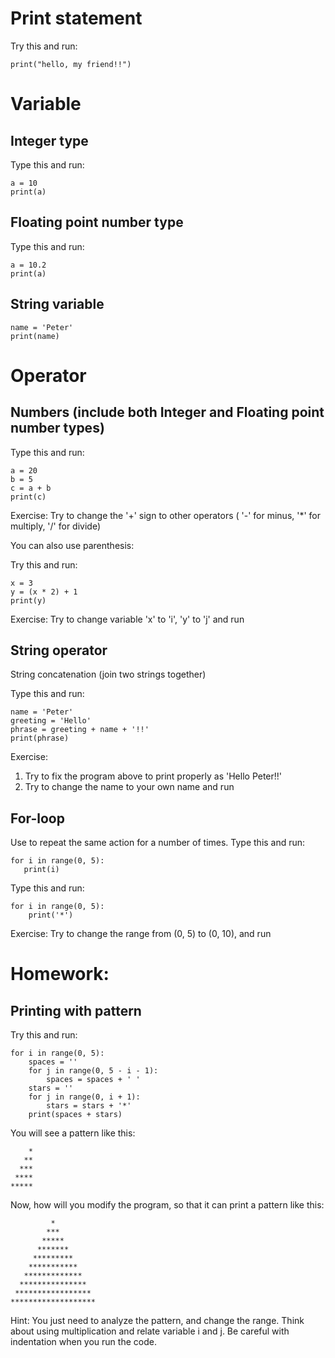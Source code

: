 # Print statement
Try this and run:
```
print("hello, my friend!!")
```

# Variable
## Integer type
Type this and run:
```
a = 10
print(a)
```
## Floating point number type
Type this and run:
```
a = 10.2
print(a)
```
## String variable
```
name = 'Peter'
print(name)
```

# Operator
## Numbers (include both Integer and Floating point number types)
Type this and run:
```
a = 20
b = 5
c = a + b
print(c)
```
Exercise: Try to change the '+' sign to other operators ( '-' for minus, '*' for multiply, '/' for divide)

You can also use parenthesis:

Try this and run: 
 ```
x = 3
y = (x * 2) + 1
print(y)
```
Exercise: Try to change variable 'x' to 'i', 'y' to 'j' and run
 
## String operator

String concatenation (join two strings together)

Type this and run:
```
name = 'Peter'
greeting = 'Hello'
phrase = greeting + name + '!!'
print(phrase)
```
Exercise: 
1) Try to fix the program above to print properly as 'Hello Peter!!'
2) Try to change the name to your own name and run

## For-loop
Use to repeat the same action for a number of times.
Type this and run:
 ```
for i in range(0, 5):
    print(i)
```
Type this and run:
```
for i in range(0, 5):
    print('*')
```
Exercise: Try to change the range from (0, 5) to (0, 10), and run

# Homework:
## Printing with pattern

Try this and run:
```
for i in range(0, 5):
    spaces = ''
    for j in range(0, 5 - i - 1):
        spaces = spaces + ' '
    stars = ''
    for j in range(0, i + 1):
        stars = stars + '*'
    print(spaces + stars)
```
You will see a pattern like this:
```
    *
   **
  ***
 ****
*****
```

Now, how will you modify the program, so that it can print a pattern like this:
```
         *
        ***
       *****
      *******
     *********
    ***********
   *************
  ***************
 *****************
*******************
```
Hint: You just need to analyze the pattern, and change the range.  Think about using multiplication and relate
variable i and j.  Be careful with indentation when you run the code.
